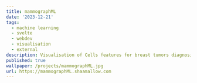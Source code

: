 ```yaml
---
title: mammographML
date: '2023-12-21'
tags:
  - machine learning
  - svelte
  - webdev
  - visualisation
  - external
description: Visualisation of Cells features for breast tumors diagnosis
published: true
wallpaper: /projects/mammographML.jpg
url: https://mammographML.shaamallow.com
---
```

